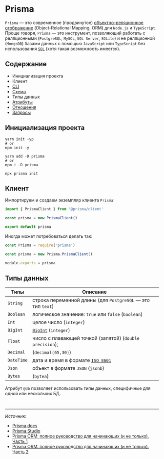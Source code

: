 # Prisma

`Prisma` — это современное (продвинутое) [объектно-реляционное отображение](https://ru.wikipedia.org/wiki/ORM) (Object-Relational Mapping, ORM) для `Node.js` и `TypeScript`. Проще говоря, `Prisma` — это инструмент, позволяющий работать с реляционными (`PostgreSQL`, `MySQL`, `SQL Server`, `SQLite`) и не реляционной (`MongoDB`) базами данных с помощью `JavaScript` или `TypeScript` без использования [`SQL`](https://ru.wikipedia.org/wiki/SQL) (хотя такая возможность имеется).

## Содержание

- Инициализация проекта
- Клиент
- [CLI](cli.md)
- [Схема](schema.md)
- Типы данных
- [Атрибуты](attributes.md)
- [Отношения](relations.md)
- [Запросы](requests.md)

## Инициализация проекта

```shell
yarn init -yp
# or
npm init -y
```

```shell
yarn add -D prisma
# or
npm i -D prisma
```

```shell
npx prisma init
```

## Клиент

Импортируем и создаем экземпляр клиента `Prisma`:

```javascript
import { PrismaClient } from '@prisma/client'

const prisma = new PrismaClient()

export default prisma
```

Иногда может потребоваться делать так:

```javascript
const Prisma = require('prisma')

const prisma = new Prisma.PrismaClient()

module.exports = prisma
```

## Типы данных

| Типы       | Описание                                                                                                        |
|------------|-----------------------------------------------------------------------------------------------------------------|
| `String`   | строка переменной длины (для `PostgreSQL` — это тип `text`)                                                     |
| `Boolean`  | логическое значение: `true` или `false` (`boolean`)                                                             |
| `Int`      | целое число (`integer`)                                                                                         |
| `BigInt`   | [`BigInt`](https://developer.mozilla.org/en-US/docs/Web/JavaScript/Reference/Global_Objects/BigInt) (`integer`) |
| `Float`    | число с плавающей точкой (запятой) (`double precision`);                                                        |
| `Decimal`  | (`decimal(65,30)`)                                                                                              |
| `DateTime` | дата и время в формате [`ISO 8601`](https://ru.wikipedia.org/wiki/ISO_8601)                                     |
| `Json`     | объект в формате `JSON` (`jsonb`)                                                                               |
| `Bytes`    | (`bytea`)                                                                                                       |

Атрибут `@db` позволяет использовать типы данных, специфичные для одной или нескольких БД.

```shell

```

```prisma

```

---

*Источник*: 
- [Prisma docs](https://www.prisma.io/docs/orm/overview/introduction)
- [Prisma Studio](https://www.prisma.io/studio)
- [Prisma ORM: полное руководство для начинающих (и не только). Часть 1](https://habr.com/ru/companies/timeweb/articles/654341/)
- [Prisma ORM: полное руководство для начинающих (и не только). Часть 2](https://habr.com/ru/companies/timeweb/articles/654567/)
